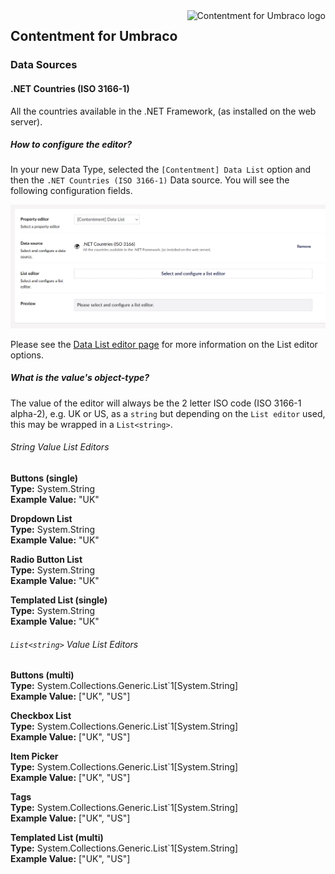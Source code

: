 <img src="../assets/img/logo.png" alt="Contentment for Umbraco logo" title="A state of Umbraco happiness." height="130" align="right">

## Contentment for Umbraco

### Data Sources

#### .NET Countries (ISO 3166-1)

All the countries available in the .NET Framework, (as installed on the web server).


##### How to configure the editor?

In your new Data Type, selected the `[Contentment] Data List` option and then the `.NET Countries (ISO 3166-1)` Data source. You will see the following configuration fields.

![Configuration Editor for Data List - empty state](data-source--countries--configuration-editor-01.png)

Please see the [Data List editor page](../editors/data-list.md) for more information on the List editor options.

##### What is the value's object-type?

The value of the editor will always be the 2 letter ISO code (ISO 3166-1 alpha-2), e.g. UK or US, as a `string` but depending on the `List editor` used, this may be wrapped in a `List<string>`.

###### String Value List Editors

**Buttons (single)**  
**Type:** System.String  
**Example Value:** "UK"    

**Dropdown List**  
**Type:** System.String  
**Example Value:** "UK"    

**Radio Button List**  
**Type:** System.String  
**Example Value:** "UK"    

**Templated List (single)**  
**Type:** System.String  
**Example Value:** "UK"    

###### `List<string>` Value List Editors

**Buttons (multi)**  
**Type:** System.Collections.Generic.List`1[System.String]  
**Example Value:** ["UK", "US"]    

**Checkbox List**  
**Type:** System.Collections.Generic.List`1[System.String]  
**Example Value:** ["UK", "US"]   

**Item Picker**  
**Type:** System.Collections.Generic.List`1[System.String]  
**Example Value:** ["UK", "US"]    
 
**Tags**  
**Type:** System.Collections.Generic.List`1[System.String]  
**Example Value:** ["UK", "US"]    

**Templated List (multi)**  
**Type:** System.Collections.Generic.List`1[System.String]  
**Example Value:** ["UK", "US"]
